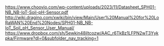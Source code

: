https://www.choovio.com/wp-content/uploads/2023/11/Datasheet_SPH01-NB_NB-IoT-Soil-pH-Sensor.pdf
http://wiki.dragino.com/xwiki/bin/view/Main/User%20Manual%20for%20LoRaWAN%20End%20Nodes/SPH01-NB_NB-IoT_Soil_pH_Sensor_User_Manual/
https://www.dropbox.com/sh/5ewkin48iltcozw/AAC_r6TkBz1LFPN2wT3Yykpka/Firmware?dl=0&subfolder_nav_tracking=1
